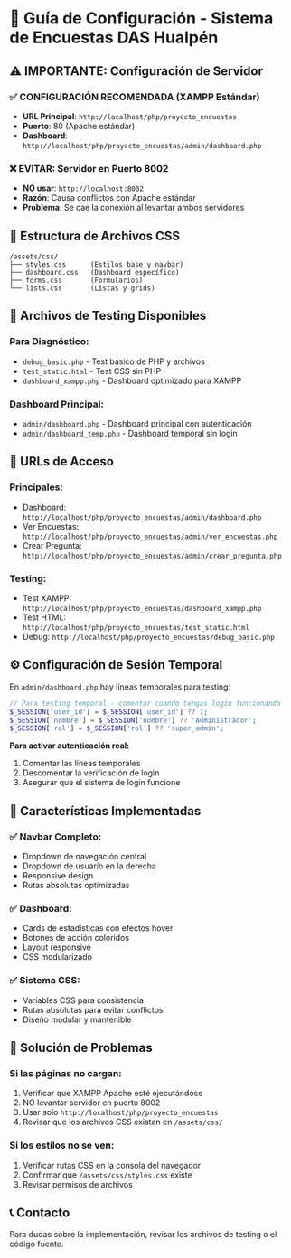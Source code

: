 # 🚀 Guía de Configuración - Sistema de Encuestas DAS Hualpén

## ⚠️ IMPORTANTE: Configuración de Servidor

### ✅ CONFIGURACIÓN RECOMENDADA (XAMPP Estándar)
- **URL Principal**: `http://localhost/php/proyecto_encuestas`
- **Puerto**: 80 (Apache estándar)
- **Dashboard**: `http://localhost/php/proyecto_encuestas/admin/dashboard.php`

### ❌ EVITAR: Servidor en Puerto 8002
- **NO usar**: `http://localhost:8002`
- **Razón**: Causa conflictos con Apache estándar
- **Problema**: Se cae la conexión al levantar ambos servidores

## 📁 Estructura de Archivos CSS
```
/assets/css/
├── styles.css      (Estilos base y navbar)
├── dashboard.css   (Dashboard específico)  
├── forms.css       (Formularios)
└── lists.css       (Listas y grids)
```

## 🔧 Archivos de Testing Disponibles

### Para Diagnóstico:
- `debug_basic.php` - Test básico de PHP y archivos
- `test_static.html` - Test CSS sin PHP
- `dashboard_xampp.php` - Dashboard optimizado para XAMPP

### Dashboard Principal:
- `admin/dashboard.php` - Dashboard principal con autenticación
- `admin/dashboard_temp.php` - Dashboard temporal sin login

## 🎯 URLs de Acceso

### Principales:
- Dashboard: `http://localhost/php/proyecto_encuestas/admin/dashboard.php`
- Ver Encuestas: `http://localhost/php/proyecto_encuestas/admin/ver_encuestas.php`
- Crear Pregunta: `http://localhost/php/proyecto_encuestas/admin/crear_pregunta.php`

### Testing:
- Test XAMPP: `http://localhost/php/proyecto_encuestas/dashboard_xampp.php`
- Test HTML: `http://localhost/php/proyecto_encuestas/test_static.html`
- Debug: `http://localhost/php/proyecto_encuestas/debug_basic.php`

## ⚙️ Configuración de Sesión Temporal

En `admin/dashboard.php` hay líneas temporales para testing:
```php
// Para testing temporal - comentar cuando tengas login funcionando
$_SESSION['user_id'] = $_SESSION['user_id'] ?? 1;
$_SESSION['nombre'] = $_SESSION['nombre'] ?? 'Administrador';
$_SESSION['rol'] = $_SESSION['rol'] ?? 'super_admin';
```

**Para activar autenticación real:**
1. Comentar las líneas temporales
2. Descomentar la verificación de login
3. Asegurar que el sistema de login funcione

## 📝 Características Implementadas

### ✅ Navbar Completo:
- Dropdown de navegación central
- Dropdown de usuario en la derecha
- Responsive design
- Rutas absolutas optimizadas

### ✅ Dashboard:
- Cards de estadísticas con efectos hover
- Botones de acción coloridos
- Layout responsive
- CSS modularizado

### ✅ Sistema CSS:
- Variables CSS para consistencia
- Rutas absolutas para evitar conflictos
- Diseño modular y mantenible

## 🚨 Solución de Problemas

### Si las páginas no cargan:
1. Verificar que XAMPP Apache esté ejecutándose
2. NO levantar servidor en puerto 8002
3. Usar solo `http://localhost/php/proyecto_encuestas`
4. Revisar que los archivos CSS existan en `/assets/css/`

### Si los estilos no se ven:
1. Verificar rutas CSS en la consola del navegador
2. Confirmar que `/assets/css/styles.css` existe
3. Revisar permisos de archivos

## 📞 Contacto
Para dudas sobre la implementación, revisar los archivos de testing o el código fuente.